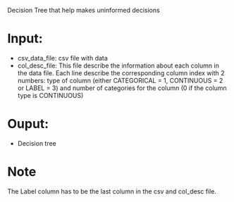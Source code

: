 Decision Tree that help makes uninformed decisions
# Input: 
- csv_data_file: csv file with data
- col_desc_file: This file describe the information 
about each column in the data file. Each line 
describe the corresponding column index with 2 
numbers: type of column (either CATEGORICAL = 1, CONTINUOUS = 2
or LABEL = 3) and number of categories for the column
(0 if the column type is CONTINUOUS)
# Ouput: 
- Decision tree

# Note
The Label column has to be the last column in the csv
and col_desc file.

